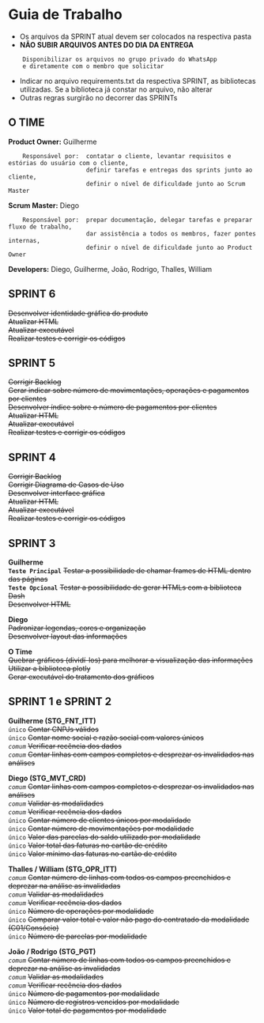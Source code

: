 # Guia de Trabalho

- Os arquivos da SPRINT atual devem ser colocados na respectiva pasta  
- **NÃO SUBIR ARQUIVOS ANTES DO DIA DA ENTREGA**  
```
    Disponibilizar os arquivos no grupo privado do WhatsApp
    e diretamente com o membro que solicitar
```
- Indicar no arquivo requirements.txt da respectiva SPRINT, as bibliotecas utilizadas. Se a biblioteca já constar no arquivo, não alterar  
- Outras regras surgirão no decorrer das SPRINTs  

## O TIME

**Product Owner:** Guilherme
```
    Responsável por:  contatar o cliente, levantar requisitos e estórias do usuário com o cliente,
                      definir tarefas e entregas dos sprints junto ao cliente,
                      definir o nível de dificuldade junto ao Scrum Master
```
**Scrum Master:** Diego
```
    Responsável por:  prepar documentação, delegar tarefas e preparar fluxo de trabalho,
                      dar assistência a todos os membros, fazer pontes internas,
                      definir o nível de dificuldade junto ao Product Owner
```
**Developers:** Diego, Guilherme, João, Rodrigo, Thalles, William

## SPRINT 6

~~Desenvolver identidade gráfica do produto~~  
~~Atualizar HTML~~  
~~Atualizar executável~~  
~~Realizar testes e corrigir os códigos~~  

## SPRINT 5

~~Corrigir Backlog~~  
~~Gerar indicar sobre número de movimentações, operações e pagamentos por clientes~~  
~~Desenvolver índice sobre o número de pagamentos por clientes~~  
~~Atualizar HTML~~  
~~Atualizar executável~~  
~~Realizar testes e corrigir os códigos~~  

## SPRINT 4

~~Corrigir Backlog~~  
~~Corrigir Diagrama de Casos de Uso~~  
~~Desenvolver interface gráfica~~  
~~Atualizar HTML~~  
~~Atualizar executável~~  
~~Realizar testes e corrigir os códigos~~  

## SPRINT 3

**Guilherme**  
**`Teste Principal`** ~~Testar a possibilidade de chamar frames de HTML dentro das páginas~~  
**`Teste Opcional`** ~~Testar a possibilidade de gerar HTMLs com a biblioteca Dash~~  
~~Desenvolver HTML~~  

**Diego**  
~~Padronizar legendas, cores e organização~~  
~~Desenvolver layout das informações~~  

**O Time**  
~~Quebrar gráficos (dividí-los) para melhorar a visualização das informações~~  
~~Utilizar a biblioteca plotly~~  
~~Gerar executável do tratamento dos gráficos~~  

## SPRINT 1 e SPRINT 2

**Guilherme (STG_FNT_ITT)**  
`único` ~~Contar CNPJs válidos~~  
`único` ~~Contar nome social e razão social com valores únicos~~  
*`comum`* ~~Verificar recência dos dados~~  
*`comum`* ~~Contar linhas com campos completos e desprezar os invalidados nas análises~~  

**Diego (STG_MVT_CRD)**  
*`comum`* ~~Contar linhas com campos completos e desprezar os invalidados nas análises~~  
*`comum`* ~~Validar as modalidades~~  
*`comum`* ~~Verificar recência dos dados~~  
`único` ~~Contar número de clientes únicos por modalidade~~  
`único` ~~Contar número de movimentações por modalidade~~  
`único` ~~Valor das parcelas do saldo utilizado por modalidade~~  
`único` ~~Valor total  das faturas no cartão de crédito~~  
`único` ~~Valor mínimo das faturas no cartão de crédito~~  

**Thalles / William (STG_OPR_ITT)**  
*`comum`* ~~Contar número de linhas com todos os campos preenchidos e deprezar na análise as invalidadas~~  
*`comum`* ~~Validar as modalidades~~  
*`comum`* ~~Verificar recência dos dados~~  
`único` ~~Número de operações por modalidade~~  
`único` ~~Comparar valor total e valor não pago do contratado da modalidade (C01/Consócio)~~  
`único` ~~Número de parcelas por modalidade~~  

**João / Rodrigo (STG_PGT)**  
*`comum`* ~~Contar número de linhas com todos os campos preenchidos e deprezar na análise as invalidadas~~  
*`comum`* ~~Validar as modalidades~~  
*`comum`* ~~Verificar recência dos dados~~  
`único` ~~Número de pagamentos por modalidade~~  
`único` ~~Número de registros vencidos por modalidade~~  
`único` ~~Valor total de pagamentos por modalidade~~  
